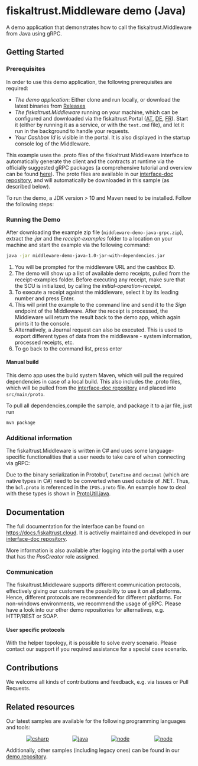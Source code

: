 # fiskaltrust.Middleware demo (Java)
A demo application that demonstrates how to call the fiskaltrust.Middleware from Java using gRPC.

## Getting Started

### Prerequisites
In order to use this demo application, the following prerequisites are required:
- *The demo application*: Either clone and run locally, or download the latest binaries from [Releases](https://github.com/fiskaltrust/middleware-demo-java/releases)
- *The fiskaltrust.Middleware* running on your machine, which can be configured and downloaded via the fiskaltrust.Portal ([AT](https://portal.fiskaltrust.at), [DE](https://portal.fiskaltrust.de), [FR](https://portal.fiskaltrust.fr)). Start it (either by running it as a service, or with the `test.cmd` file), and let it run in the background to handle your requests.
- *Your Cashbox Id* is visible in the portal. It is also displayed in the startup console log of the Middleware. 

This example uses the .proto files of the fiskaltrust Middleware interface to automatically generate the client and the contracts at runtime via the officially suggested gRPC packages (a comprehensive tutorial and overview can be found [here](https://grpc.io/docs/tutorials/basic/java/)). The proto files are available in our [interface-doc repository](https://github.com/fiskaltrust/interface-doc/tree/master/dist/protos), and will automatically be downloaded in this sample (as described below).

To run the demo, a JDK version > 10 and Maven need to be installed. Follow the following steps:

### Running the Demo
After downloading the example zip file (`middleware-demo-java-grpc.zip`), extract the _.jar_ and the _receipt-examples_ folder to a location on your machine and start the example via the following command:

```sh
java -jar middleware-demo-java-1.0-jar-with-dependencies.jar
```

1. You will be prompted for the middleware URL and the cashbox ID.
2. The demo will show up a list of available demo receipts, pulled from the receipt-examples folder. Before executing any receipt, make sure that the SCU is initialized, by calling the *initial-operation-receipt*. 
3. To execute a receipt against the middleware, select it by its leading number and press Enter.
4. This will print the example to the command line and send it to the _Sign_ endpoint of the Middleware. After the receipt is processed, the Middleware will return the result back to the demo app, which again prints it to the console. 
5. Alternatively, a Journal request can also be executed. This is used to export different types of data from the middleware - system information, processed receipts, etc.
6. To go back to the command list, press enter

#### Manual build
This demo app uses the build system Maven, which will pull the required dependencies in case of a local build. This also includes the .proto files, which will be pulled from the [interface-doc repository](https://github.com/fiskaltrust/interface-doc/tree/master/dist/protos) and placed into `src/main/proto`.

To pull all dependencies,compile the sample, and package it to a jar file, just run
```sh
mvn package
```

### Additional information
The fiskaltrust.Middleware is written in C# and uses some language-specific functionalities that a user needs to take care of when connecting via gRPC:

Due to the binary serialization in Protobuf, `DateTime` and `decimal` (which are native types in C#) need to be converted when used outside of .NET. Thus, the `bcl.proto` is referenced in the `IPOS.proto` file. An example how to deal with these types is shown in [ProtoUtil.java](src/main/java/eu/fiskaltrust/middleware/demo/grpc/util/ProtoUtil.java).


## Documentation
The full documentation for the interface can be found on https://docs.fiskaltrust.cloud. It is activeliy maintained and developed in our [interface-doc repository](https://github.com/fiskaltrust/interface-doc). 

More information is also available after logging into the portal with a user that has the _PosCreator_ role assigned.

### Communication
The fiskaltrust.Middleware supports different communication protocols, effectively giving our customers the possibility to use it on all platforms. Hence, different protocols are recommended for different platforms. For non-windows environments, we recommend the usage of gRPC. Please have a look into our other demo repositories for alternatives, e.g. HTTP/REST or SOAP.

#### User specific protocols
With the helper topology, it is possible to solve every scenario. Please contact our support if you required assistance for a special case scenario.

## Contributions
We welcome all kinds of contributions and feedback, e.g. via Issues or Pull Requests. 

## Related resources
Our latest samples are available for the following programming languages and tools:
<p align="center">
  <a href="https://github.com/fiskaltrust/middleware-demo-dotnet"><img src="https://upload.wikimedia.org/wikipedia/commons/thumb/7/7a/C_Sharp_logo.svg/100px-C_Sharp_logo.svg.png" alt="csharp"></a>&nbsp;&nbsp;&nbsp;&nbsp;&nbsp;&nbsp;&nbsp;&nbsp;&nbsp;&nbsp;&nbsp;&nbsp;&nbsp;&nbsp;&nbsp;
  <a href="https://github.com/fiskaltrust/middleware-demo-java"><img src="https://upload.wikimedia.org/wikiversity/de/thumb/b/b8/Java_cup.svg/100px-Java_cup.svg.png" alt="java"></a>&nbsp;&nbsp;&nbsp;&nbsp;&nbsp;&nbsp;&nbsp;&nbsp;&nbsp;&nbsp;&nbsp;&nbsp;&nbsp;&nbsp;&nbsp;
  <a href="https://github.com/fiskaltrust/middleware-demo-node"><img src="https://upload.wikimedia.org/wikipedia/commons/thumb/d/d9/Node.js_logo.svg/100px-Node.js_logo.svg.png" alt="node"></a> &nbsp;&nbsp;&nbsp;&nbsp;&nbsp;&nbsp;&nbsp;&nbsp;&nbsp;&nbsp;&nbsp;&nbsp;&nbsp;&nbsp;&nbsp;
  <a href="https://github.com/fiskaltrust/middleware-demo-postman"><img src="https://avatars3.githubusercontent.com/u/10251060?s=100&v=4" alt="node"></a>
</p>

Additionally, other samples (including legacy ones) can be found in our [demo repository](https://github.com/fiskaltrust/demo).
